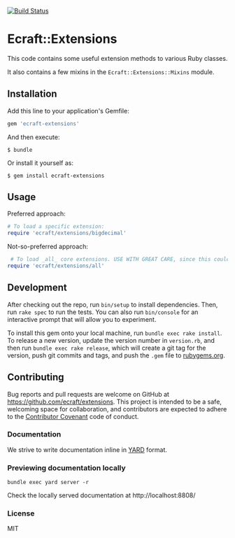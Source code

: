 [![Build Status](https://travis-ci.org/ecraft/ecraft-extensions.svg?branch=master)](https://travis-ci.org/ecraft/ecraft-extensions)

# Ecraft::Extensions

This code contains some useful extension methods to various Ruby classes.

It also contains a few mixins in the `Ecraft::Extensions::Mixins` module.

## Installation

Add this line to your application's Gemfile:

```ruby
gem 'ecraft-extensions'
```

And then execute:

    $ bundle

Or install it yourself as:

    $ gem install ecraft-extensions

## Usage

Preferred approach:

```ruby
# To load a specific extension:
require 'ecraft/extensions/bigdecimal'
```

Not-so-preferred approach:

```ruby
 # To load _all_ core extensions. USE WITH GREAT CARE, since this could cause conflicts with other libraries.
require 'ecraft/extensions/all'
```

## Development

After checking out the repo, run `bin/setup` to install dependencies. Then, run `rake spec` to run the tests. You can also run `bin/console` for an interactive prompt that will allow you to experiment.

To install this gem onto your local machine, run `bundle exec rake install`. To release a new version, update the version number in `version.rb`, and then run `bundle exec rake release`, which will create a git tag for the version, push git commits and tags, and push the `.gem` file to [rubygems.org](https://rubygems.org).

## Contributing

Bug reports and pull requests are welcome on GitHub at https://github.com/ecraft/extensions. This project is intended to be a safe, welcoming space for collaboration, and contributors are expected to adhere to the [Contributor Covenant](contributor-covenant.org) code of conduct.

### Documentation

We strive to write documentation inline in [YARD](http://yardoc.org) format.

### Previewing documentation locally
```
bundle exec yard server -r
```

Check the locally served documentation at http://localhost:8808/

### License

MIT
